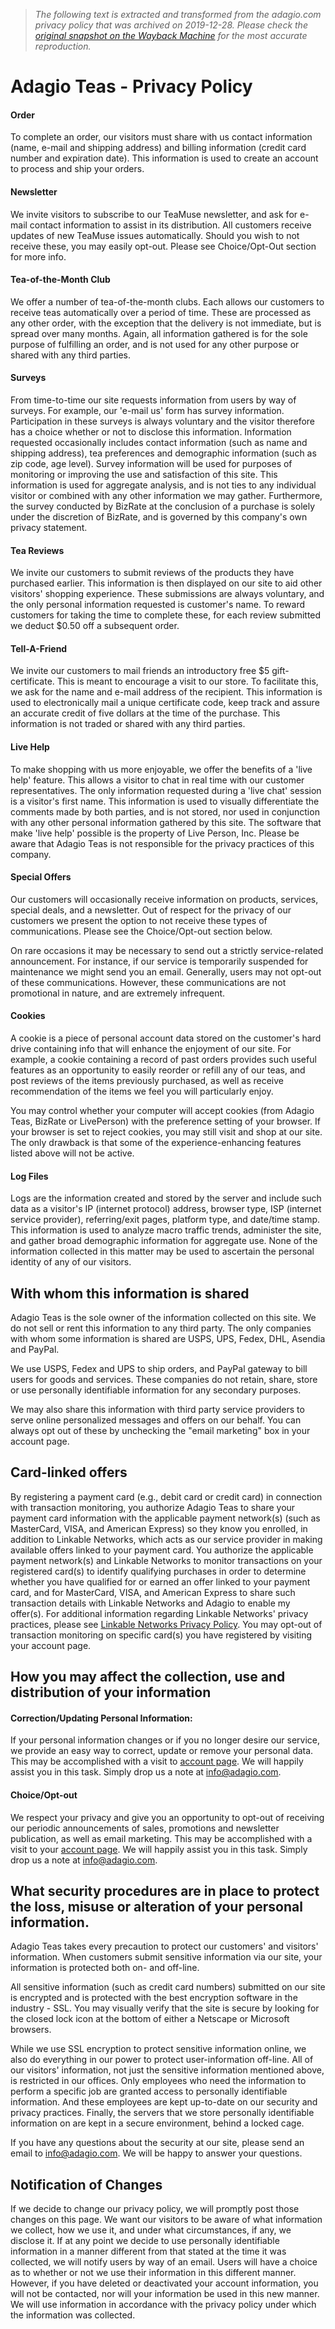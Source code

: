 > *The following text is extracted and transformed from the adagio.com privacy policy that was archived on 2019-12-28. Please check the [original snapshot on the Wayback Machine](https://web.archive.org/web/20191228135407id_/https%3A//www.adagio.com/pages/privacy_policy.html) for the most accurate reproduction.*

# Adagio Teas - Privacy Policy

#### Order

To complete an order, our visitors must share with us contact information (name, e-mail and shipping address) and billing information (credit card number and expiration date). This information is used to create an account to process and ship your orders.

#### Newsletter

We invite visitors to subscribe to our TeaMuse newsletter, and ask for e-mail contact information to assist in its distribution. All customers receive updates of new TeaMuse issues automatically. Should you wish to not receive these, you may easily opt-out. Please see Choice/Opt-Out section for more info.

#### Tea-of-the-Month Club

We offer a number of tea-of-the-month clubs. Each allows our customers to receive teas automatically over a period of time. These are processed as any other order, with the exception that the delivery is not immediate, but is spread over many months. Again, all information gathered is for the sole purpose of fulfilling an order, and is not used for any other purpose or shared with any third parties.

#### Surveys

From time-to-time our site requests information from users by way of surveys. For example, our 'e-mail us' form has survey information. Participation in these surveys is always voluntary and the visitor therefore has a choice whether or not to disclose this information. Information requested occasionally includes contact information (such as name and shipping address), tea preferences and demographic information (such as zip code, age level). Survey information will be used for purposes of monitoring or improving the use and satisfaction of this site. This information is used for aggregate analysis, and is not ties to any individual visitor or combined with any other information we may gather. Furthermore, the survey conducted by BizRate at the conclusion of a purchase is solely under the discretion of BizRate, and is governed by this company's own privacy statement.

#### Tea Reviews

We invite our customers to submit reviews of the products they have purchased earlier. This information is then displayed on our site to aid other visitors' shopping experience. These submissions are always voluntary, and the only personal information requested is customer's name. To reward customers for taking the time to complete these, for each review submitted we deduct $0.50 off a subsequent order.

#### Tell-A-Friend

We invite our customers to mail friends an introductory free $5 gift-certificate. This is meant to encourage a visit to our store. To facilitate this, we ask for the name and e-mail address of the recipient. This information is used to electronically mail a unique certificate code, keep track and assure an accurate credit of five dollars at the time of the purchase. This information is not traded or shared with any third parties.

#### Live Help

To make shopping with us more enjoyable, we offer the benefits of a 'live help' feature. This allows a visitor to chat in real time with our customer representatives. The only information requested during a 'live chat' session is a visitor's first name. This information is used to visually differentiate the comments made by both parties, and is not stored, nor used in conjunction with any other personal information gathered by this site. The software that make 'live help' possible is the property of Live Person, Inc. Please be aware that Adagio Teas is not responsible for the privacy practices of this company.

#### Special Offers

Our customers will occasionally receive information on products, services, special deals, and a newsletter. Out of respect for the privacy of our customers we present the option to not receive these types of communications. Please see the Choice/Opt-out section below.

On rare occasions it may be necessary to send out a strictly service-related announcement. For instance, if our service is temporarily suspended for maintenance we might send you an email. Generally, users may not opt-out of these communications. However, these communications are not promotional in nature, and are extremely infrequent.

#### Cookies

A cookie is a piece of personal account data stored on the customer's hard drive containing info that will enhance the enjoyment of our site. For example, a cookie containing a record of past orders provides such useful features as an opportunity to easily reorder or refill any of our teas, and post reviews of the items previously purchased, as well as receive recommendation of the items we feel you will particularly enjoy.

You may control whether your computer will accept cookies (from Adagio Teas, BizRate or LivePerson) with the preference setting of your browser. If your browser is set to reject cookies, you may still visit and shop at our site. The only drawback is that some of the experience-enhancing features listed above will not be active.

#### Log Files

Logs are the information created and stored by the server and include such data as a visitor's IP (internet protocol) address, browser type, ISP (internet service provider), referring/exit pages, platform type, and date/time stamp. This information is used to analyze macro traffic trends, administer the site, and gather broad demographic information for aggregate use. None of the information collected in this matter may be used to ascertain the personal identity of any of our visitors.

## With whom this information is shared

Adagio Teas is the sole owner of the information collected on this site. We do not sell or rent this information to any third party. The only companies with whom some information is shared are USPS, UPS, Fedex, DHL, Asendia and PayPal.

We use USPS, Fedex and UPS to ship orders, and PayPal gateway to bill users for goods and services. These companies do not retain, share, store or use personally identifiable information for any secondary purposes.

We may also share this information with third party service providers to serve online personalized messages and offers on our behalf. You can always opt out of these by unchecking the "email marketing" box in your account page.

## Card-linked offers

By registering a payment card (e.g., debit card or credit card) in connection with transaction monitoring, you authorize Adagio Teas to share your payment card information with the applicable payment network(s) (such as MasterCard, VISA, and American Express) so they know you enrolled, in addition to Linkable Networks, which acts as our service provider in making available offers linked to your payment card. You authorize the applicable payment network(s) and Linkable Networks to monitor transactions on your registered card(s) to identify qualifying purchases in order to determine whether you have qualified for or earned an offer linked to your payment card, and for MasterCard, VISA, and American Express to share such transaction details with Linkable Networks and Adagio to enable my offer(s). For additional information regarding Linkable Networks' privacy practices, please see [Linkable Networks Privacy Policy](https://www.mylinkables.com/privacypolicy/). You may opt-out of transaction monitoring on specific card(s) you have registered by visiting your account page.

## How you may affect the collection, use and distribution of your information

#### Correction/Updating Personal Information:

If your personal information changes or if you no longer desire our service, we provide an easy way to correct, update or remove your personal data. This may be accomplished with a visit to [account page](https://www.adagio.com/account/communications.html). We will happily assist you in this task. Simply drop us a note at [info@adagio.com](mailto:info@adagio.com).

#### Choice/Opt-out

We respect your privacy and give you an opportunity to opt-out of receiving our periodic announcements of sales, promotions and newsletter publication, as well as email marketing. This may be accomplished with a visit to your [account page](https://www.adagio.com/account/communications.html). We will happily assist you in this task. Simply drop us a note at [info@adagio.com](mailto:info@adagio.com).

## What security procedures are in place to protect the loss, misuse or alteration of your personal information.

Adagio Teas takes every precaution to protect our customers' and visitors' information. When customers submit sensitive information via our site, your information is protected both on- and off-line.

All sensitive information (such as credit card numbers) submitted on our site is encrypted and is protected with the best encryption software in the industry - SSL. You may visually verify that the site is secure by looking for the closed lock icon at the bottom of either a Netscape or Microsoft browsers.

While we use SSL encryption to protect sensitive information online, we also do everything in our power to protect user-information off-line. All of our visitors' information, not just the sensitive information mentioned above, is restricted in our offices. Only employees who need the information to perform a specific job are granted access to personally identifiable information. And these employees are kept up-to-date on our security and privacy practices. Finally, the servers that we store personally identifiable information on are kept in a secure environment, behind a locked cage.

If you have any questions about the security at our site, please send an email to [info@adagio.com](mailto:info@adagio.com). We will be happy to answer your questions.

## Notification of Changes

If we decide to change our privacy policy, we will promptly post those changes on this page. We want our visitors to be aware of what information we collect, how we use it, and under what circumstances, if any, we disclose it. If at any point we decide to use personally identifiable information in a manner different from that stated at the time it was collected, we will notify users by way of an email. Users will have a choice as to whether or not we use their information in this different manner. However, if you have deleted or deactivated your account information, you will not be contacted, nor will your information be used in this new manner. We will use information in accordance with the privacy policy under which the information was collected.
